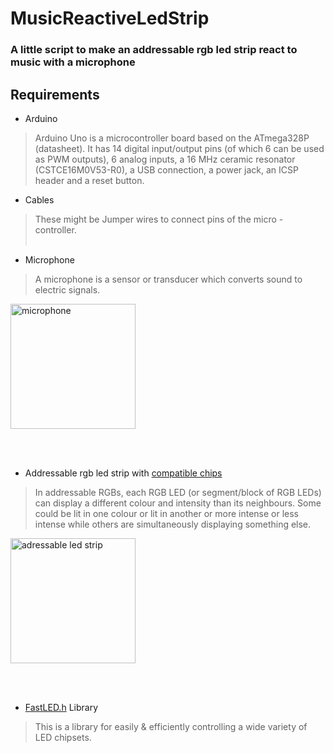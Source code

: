 # MusicReactiveLedStrip

### A little script to make an addressable rgb led strip react to music with a microphone

## Requirements

- Arduino
> Arduino Uno is a microcontroller board based on the ATmega328P (datasheet). It has 14 digital input/output pins (of which 6 can be used as PWM outputs), 6 analog inputs, a 16 MHz ceramic resonator (CSTCE16M0V53-R0), a USB connection, a power jack, an ICSP header and a reset button.
- Cables
> These might be Jumper wires to connect pins of the micro - controller.
 <br></br>
- Microphone
 > A microphone is a sensor or transducer which converts sound to electric signals.
 
 <img src="https://i.imgur.com/6Shk8s0.jpg" alt="microphone" width="200"/>
 
 <br></br>
- Addressable rgb led strip with [compatible chips](https://github.com/FastLED/FastLED/wiki/Chipset-reference)

 > In addressable RGBs, each RGB LED (or segment/block of RGB LEDs) can display a different colour and intensity than its neighbours. Some could be lit in one colour or lit in another or more intense or less intense while others are simultaneously displaying something else.
 
 <img src="https://i.imgur.com/Xz30b9k.png" alt="adressable led strip" width="200"/>


<br></br>
- [FastLED.h](http://fastled.io/) Library
> This is a library for easily & efficiently controlling a wide variety of LED chipsets.
